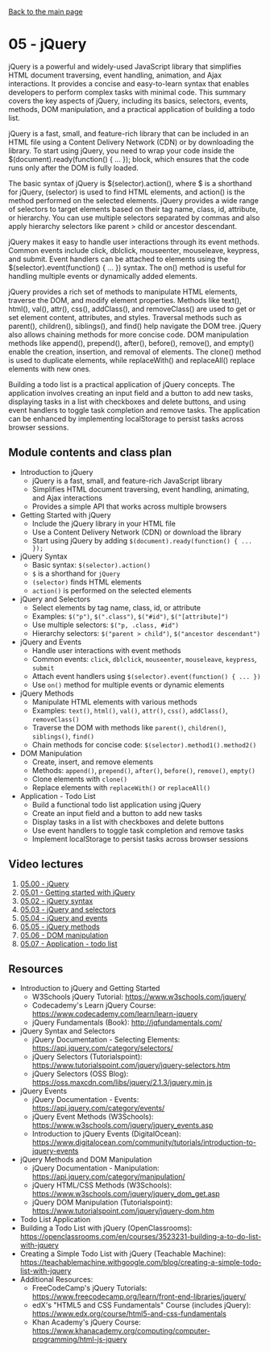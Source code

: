 [Back to the main page](https://github.com/NicholasCaporusso/education-oer-full-stack-development)

# 05 - jQuery
jQuery is a powerful and widely-used JavaScript library that simplifies HTML document traversing, event handling, animation, and Ajax interactions. It provides a concise and easy-to-learn syntax that enables developers to perform complex tasks with minimal code. This summary covers the key aspects of jQuery, including its basics, selectors, events, methods, DOM manipulation, and a practical application of building a todo list.

jQuery is a fast, small, and feature-rich library that can be included in an HTML file using a Content Delivery Network (CDN) or by downloading the library. To start using jQuery, you need to wrap your code inside the $(document).ready(function() { ... }); block, which ensures that the code runs only after the DOM is fully loaded.

The basic syntax of jQuery is $(selector).action(), where $ is a shorthand for jQuery, (selector) is used to find HTML elements, and action() is the method performed on the selected elements. jQuery provides a wide range of selectors to target elements based on their tag name, class, id, attribute, or hierarchy. You can use multiple selectors separated by commas and also apply hierarchy selectors like parent > child or ancestor descendant.

jQuery makes it easy to handle user interactions through its event methods. Common events include click, dblclick, mouseenter, mouseleave, keypress, and submit. Event handlers can be attached to elements using the $(selector).event(function() { ... }) syntax. The on() method is useful for handling multiple events or dynamically added elements.

jQuery provides a rich set of methods to manipulate HTML elements, traverse the DOM, and modify element properties. Methods like text(), html(), val(), attr(), css(), addClass(), and removeClass() are used to get or set element content, attributes, and styles. Traversal methods such as parent(), children(), siblings(), and find() help navigate the DOM tree. jQuery also allows chaining methods for more concise code. DOM manipulation methods like append(), prepend(), after(), before(), remove(), and empty() enable the creation, insertion, and removal of elements. The clone() method is used to duplicate elements, while replaceWith() and replaceAll() replace elements with new ones.

Building a todo list is a practical application of jQuery concepts. The application involves creating an input field and a button to add new tasks, displaying tasks in a list with checkboxes and delete buttons, and using event handlers to toggle task completion and remove tasks. The application can be enhanced by implementing localStorage to persist tasks across browser sessions.

## Module contents and class plan
- Introduction to jQuery
  - jQuery is a fast, small, and feature-rich JavaScript library
  - Simplifies HTML document traversing, event handling, animating, and Ajax interactions
  - Provides a simple API that works across multiple browsers
- Getting Started with jQuery
  - Include the jQuery library in your HTML file
  - Use a Content Delivery Network (CDN) or download the library
  - Start using jQuery by adding `$(document).ready(function() { ... });`
- jQuery Syntax
  - Basic syntax: `$(selector).action()`
  - `$` is a shorthand for `jQuery`
  - `(selector)` finds HTML elements
  - `action()` is performed on the selected elements
- jQuery and Selectors
  - Select elements by tag name, class, id, or attribute
  - Examples: `$("p")`, `$(".class")`, `$("#id")`, `$("[attribute]")`
  - Use multiple selectors: `$("p, .class, #id")`
  - Hierarchy selectors: `$("parent > child")`, `$("ancestor descendant")`
- jQuery and Events
  - Handle user interactions with event methods
  - Common events: `click`, `dblclick`, `mouseenter`, `mouseleave`, `keypress`, `submit`
  - Attach event handlers using `$(selector).event(function() { ... })`
  - Use `on()` method for multiple events or dynamic elements
- jQuery Methods
  - Manipulate HTML elements with various methods
  - Examples: `text()`, `html()`, `val()`, `attr()`, `css()`, `addClass()`, `removeClass()`
  - Traverse the DOM with methods like `parent()`, `children()`, `siblings()`, `find()`
  - Chain methods for concise code: `$(selector).method1().method2()`
- DOM Manipulation
  - Create, insert, and remove elements
  - Methods: `append()`, `prepend()`, `after()`, `before()`, `remove()`, `empty()`
  - Clone elements with `clone()`
  - Replace elements with `replaceWith()` or `replaceAll()`
- Application - Todo List
  - Build a functional todo list application using jQuery
  - Create an input field and a button to add new tasks
  - Display tasks in a list with checkboxes and delete buttons
  - Use event handlers to toggle task completion and remove tasks
  - Implement localStorage to persist tasks across browser sessions

## Video lectures
1. [05.00 - jQuery](https://youtu.be/a9GYacHesEA)
2. [05.01 - Getting started with jQuery](https://youtu.be/B1LPaoqrTfE)
3. [05.02 - jQuery syntax](https://youtu.be/lP9y1USYSQ4)
4. [05.03 - jQuery and selectors](https://youtu.be/2LE18ArmWf8)
5. [05.04 - jQuery and events](https://youtu.be/bphOf0O_r8k)
6. [05.05 - jQuery methods](https://youtu.be/_8A8vn-Q8M4)
7. [05.06 - DOM manipulation](https://youtu.be/EO4b4Alce4Y)
8. [05.07 - Application - todo list](https://youtu.be/CdZ4I9f_Sl0)

## Resources
- Introduction to jQuery and Getting Started
  - W3Schools jQuery Tutorial: https://www.w3schools.com/jquery/
  - Codecademy's Learn jQuery Course: https://www.codecademy.com/learn/learn-jquery
  - jQuery Fundamentals (Book): http://jqfundamentals.com/
- jQuery Syntax and Selectors
  - jQuery Documentation - Selecting Elements: https://api.jquery.com/category/selectors/
  - jQuery Selectors (Tutorialspoint): https://www.tutorialspoint.com/jquery/jquery-selectors.htm
  - jQuery Selectors (OSS Blog): https://oss.maxcdn.com/libs/jquery/2.1.3/jquery.min.js
- jQuery Events
  - jQuery Documentation - Events: https://api.jquery.com/category/events/
  - jQuery Event Methods (W3Schools): https://www.w3schools.com/jquery/jquery_events.asp
  - Introduction to jQuery Events (DigitalOcean): https://www.digitalocean.com/community/tutorials/introduction-to-jquery-events
- jQuery Methods and DOM Manipulation
  - jQuery Documentation - Manipulation: https://api.jquery.com/category/manipulation/
  - jQuery HTML/CSS Methods (W3Schools): https://www.w3schools.com/jquery/jquery_dom_get.asp
  - jQuery DOM Manipulation (Tutorialspoint): https://www.tutorialspoint.com/jquery/jquery-dom.htm
- Todo List Application
 - Building a Todo List with jQuery (OpenClassrooms): https://openclassrooms.com/en/courses/3523231-building-a-to-do-list-with-jquery
 - Creating a Simple Todo List with jQuery (Teachable Machine): https://teachablemachine.withgoogle.com/blog/creating-a-simple-todo-list-with-jquery
- Additional Resources:
  - FreeCodeCamp's jQuery Tutorials: https://www.freecodecamp.org/learn/front-end-libraries/jquery/
  - edX's "HTML5 and CSS Fundamentals" Course (includes jQuery): https://www.edx.org/course/html5-and-css-fundamentals
  - Khan Academy's jQuery Course: https://www.khanacademy.org/computing/computer-programming/html-js-jquery